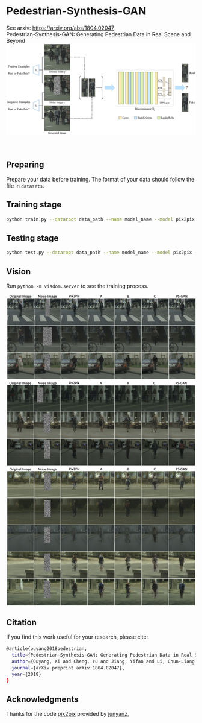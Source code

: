 # Pedestrian-Synthesis-GAN
See arxiv: https://arxiv.org/abs/1804.02047
</br>
Pedestrian-Synthesis-GAN: Generating Pedestrian Data in Real Scene and Beyond
<img src="imgs/D.png"></img>
</br></br></br>

## Preparing
Prepare your data before training. The format of your data should follow the file in `datasets`.
## Training stage
```bash
python train.py --dataroot data_path --name model_name --model pix2pix --which_model_netG unet_256 --which_direction BtoA --lambda_A 100 --dataset_mode aligned --use_spp --no_lsgan --norm batch
```

## Testing stage
```bash
python test.py --dataroot data_path --name model_name --model pix2pix --which_model_netG unet_256 --which_direction BtoA  --dataset_mode aligned --use_spp --no_lsgan --norm batch
```
## Vision
Run `python -m visdom.server` to see the training process.
</br>

<img src="imgs/compare_3line.png"></img>
<img src="imgs/compare_cityscapes_1.png"></img>
<img src="imgs/compare_Tsinghua_1.png"></img>

## Citation
If you find this work useful for your research, please cite:
```bash
@article{ouyang2018pedestrian,
  title={Pedestrian-Synthesis-GAN: Generating Pedestrian Data in Real Scene and Beyond},
  author={Ouyang, Xi and Cheng, Yu and Jiang, Yifan and Li, Chun-Liang and Zhou, Pan},
  journal={arXiv preprint arXiv:1804.02047},
  year={2018}
}
```

## Acknowledgments
Thanks for the code <a href="https://github.com/junyanz/pytorch-CycleGAN-and-pix2pix">pix2pix</a> provided by <a href="https://github.com/junyanz">junyanz.</a>

